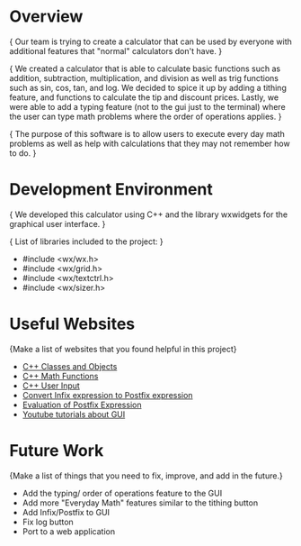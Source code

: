 # Overview

{ Our team is trying to create a calculator that can be used by everyone with additional features that "normal" calculators don't have.  }

{ We created a calculator that is able to calculate basic functions such as addition, subtraction, multiplication, and division as well as trig functions such as sin, cos, tan, and log. We decided to spice it up by adding a tithing feature, and functions to calculate the tip and discount prices. Lastly, we were able to add a typing feature (not to the gui just to the terminal) where the user can type math problems where the order of operations applies. }

{ The purpose of this software is to allow users to execute every day math problems as well as help with calculations that they may not remember how to do.  }


# Development Environment

{ We developed this calculator using C++ and the library wxwidgets for the graphical user interface. }

{ List of libraries included to the project: }
- #include <wx/wx.h>
-   #include <wx/grid.h>
-   #include <wx/textctrl.h>
-   #include <wx/sizer.h>



# Useful Websites

{Make a list of websites that you found helpful in this project}

- [C++ Classes and Objects](https://www.w3schools.com/cpp/cpp_classes.asp)
- [C++ Math Functions](https://www.w3schools.com/cpp/cpp_ref_math.asp)
- [C++ User Input](https://www.w3schools.com/cpp/cpp_user_input.asp)
- [Convert Infix expression to Postfix expression](https://www.geeksforgeeks.org/convert-infix-expression-to-postfix-expression/)
- [Evaluation of Postfix Expression](https://www.geeksforgeeks.org/evaluation-of-postfix-expression/)
- [Youtube tutorials about GUI](https://www.youtube.com)

# Future Work

{Make a list of things that you need to fix, improve, and add in the future.}

- Add the typing/ order of operations feature to the GUI
- Add more "Everyday Math" features similar to the tithing button
- Add Infix/Postfix to GUI
- Fix log button
- Port to a web application
